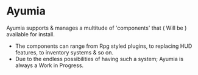 Ayumia
====


Ayumia supports & manages a multitude of 'components' that ( Will be ) available for install.         


- The components can range from Rpg styled plugins, to replacing HUD features, to inventory systems & so on.
- Due to the endless possibilities of having such a system; Ayumia is always a Work in Progress.
